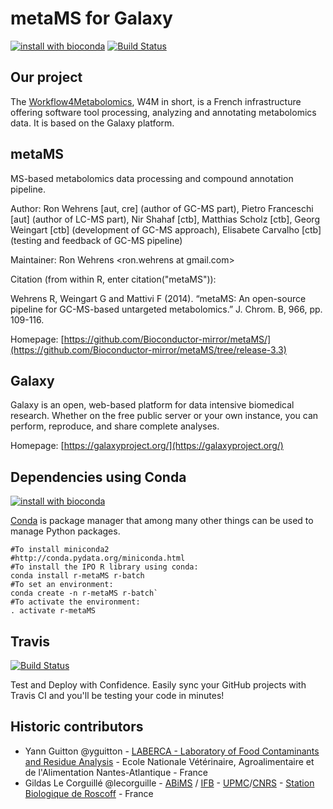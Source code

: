 metaMS for Galaxy
===============

[![install with bioconda](https://img.shields.io/badge/install%20with-bioconda-brightgreen.svg?style=flat)](http://bioconda.github.io/recipes/r-metaMS/README.html) [![Build Status](https://travis-ci.org/workflow4metabolomics/metaMS.svg?branch=master)](https://travis-ci.org/workflow4metabolomics/metaMS)

Our project
-----------
The [Workflow4Metabolomics](http://workflow4metabolomics.org), W4M in short, is a French infrastructure offering software tool processing, analyzing and annotating metabolomics data. It is based on the Galaxy platform.


metaMS
----
MS-based metabolomics data processing and compound annotation pipeline.

Author: Ron Wehrens [aut, cre] (author of GC-MS part), Pietro Franceschi [aut] (author of LC-MS part), Nir Shahaf [ctb], Matthias Scholz [ctb], Georg Weingart [ctb] (development of GC-MS approach), Elisabete Carvalho [ctb] (testing and feedback of GC-MS pipeline)

Maintainer: Ron Wehrens <ron.wehrens at gmail.com>

Citation (from within R, enter citation("metaMS")):

Wehrens R, Weingart G and Mattivi F (2014). “metaMS: An open-source pipeline for GC-MS-based untargeted metabolomics.” J. Chrom. B, 966, pp. 109-116.

Homepage: [https://github.com/Bioconductor-mirror/metaMS/](https://github.com/Bioconductor-mirror/metaMS/tree/release-3.3)


Galaxy
------
Galaxy is an open, web-based platform for data intensive biomedical research. Whether on the free public server or your own instance, you can perform, reproduce, and share complete analyses. 

Homepage: [https://galaxyproject.org/](https://galaxyproject.org/)

Dependencies using Conda
------------------------
[![install with bioconda](https://img.shields.io/badge/install%20with-bioconda-brightgreen.svg?style=flat)](http://bioconda.github.io/recipes/r-metaMS/README.html) 

[Conda](http://conda.pydata.org/) is package manager that among many other things can be used to manage Python packages.


```
#To install miniconda2
#http://conda.pydata.org/miniconda.html
#To install the IPO R library using conda:
conda install r-metaMS r-batch
#To set an environment:
conda create -n r-metaMS r-batch`
#To activate the environment:
. activate r-metaMS
```

Travis
------
[![Build Status](https://travis-ci.org/workflow4metabolomics/metaMS.svg?branch=master)](https://travis-ci.org/workflow4metabolomics/metaMS)

Test and Deploy with Confidence. Easily sync your GitHub projects with Travis CI and you'll be testing your code in minutes!

Historic contributors
---------------------
 - Yann Guitton @yguitton - [LABERCA - Laboratory of Food Contaminants and Residue Analysis](http://www.laberca.org/) - Ecole Nationale Vétérinaire, Agroalimentaire et de l'Alimentation Nantes-Atlantique - France
 - Gildas Le Corguillé @lecorguille - [ABiMS](http://abims.sb-roscoff.fr/) / [IFB](http://www.france-bioinformatique.fr/) - [UPMC](www.upmc.fr)/[CNRS](www.cnrs.fr) - [Station Biologique de Roscoff](http://www.sb-roscoff.fr/) - France

